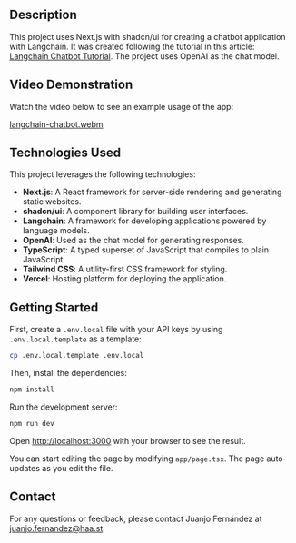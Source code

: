 ## Description

This project uses Next.js with shadcn/ui for creating a chatbot application with Langchain. It was created following the tutorial in this article: [Langchain Chatbot Tutorial](https://js.langchain.com/docs/tutorials/chatbot). The project uses OpenAI as the chat model.

## Video Demonstration

Watch the video below to see an example usage of the app:

[langchain-chatbot.webm](https://github.com/user-attachments/assets/16184b6f-162e-4ecd-a0b4-0dc0fbb8027e)

## Technologies Used

This project leverages the following technologies:

- **Next.js**: A React framework for server-side rendering and generating static websites.
- **shadcn/ui**: A component library for building user interfaces.
- **Langchain**: A framework for developing applications powered by language models.
- **OpenAI**: Used as the chat model for generating responses.
- **TypeScript**: A typed superset of JavaScript that compiles to plain JavaScript.
- **Tailwind CSS**: A utility-first CSS framework for styling.
- **Vercel**: Hosting platform for deploying the application.

## Getting Started

First, create a `.env.local` file with your API keys by using `.env.local.template` as a template:

```bash
cp .env.local.template .env.local
```

Then, install the dependencies:

```bash
npm install
```

Run the development server:

```bash
npm run dev
```

Open [http://localhost:3000](http://localhost:3000) with your browser to see the result.

You can start editing the page by modifying `app/page.tsx`. The page auto-updates as you edit the file.

## Contact

For any questions or feedback, please contact Juanjo Fernández at [juanjo.fernandez@haa.st](mailto:juanjo.fernandez@haa.st).
